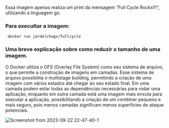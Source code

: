  Essa imagem apenas realiza um print da mensagem "Full Cycle Rocks!!!", utilizando a linguagem go.

### Para execultar a imagem:
``` docker run jardelchags/fullcycle```
### Uma breve explicação sobre como reduzir o tamanho de uma imagem.


O Docker utiliza o OFS (Overlay File System) como seu sistema de arquivo, o que permite a construção de imagens em camadas. Esse sistema de arquivo possibilita o multistage building, permitindo a criação de uma imagem com vários estados até chegar ao seu estado final. Em uma camada podem estar todas as dependências necessárias para rodar uma aplicação, enquanto em outra camada está uma imagem mais enxuta para executar a aplicação, possibilitando a criação de um contêiner pequeno e mais seguro, pois menos camadas significam menos superfícies de ataque potenciais.

![Screenshot from 2023-09-22 22-47-40-1](https://github.com/JardelChagas/full_cycle_docker_go/assets/13781439/2f1ff0c3-2ebd-4114-99d3-b0270a05fc01)
